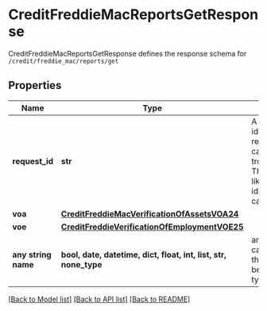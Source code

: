 # CreditFreddieMacReportsGetResponse

CreditFreddieMacReportsGetResponse defines the response schema for `/credit/freddie_mac/reports/get`

## Properties
Name | Type | Description | Notes
------------ | ------------- | ------------- | -------------
**request_id** | **str** | A unique identifier for the request, which can be used for troubleshooting. This identifier, like all Plaid identifiers, is case sensitive. | 
**voa** | [**CreditFreddieMacVerificationOfAssetsVOA24**](CreditFreddieMacVerificationOfAssetsVOA24.md) |  | [optional] 
**voe** | [**CreditFreddieVerificationOfEmploymentVOE25**](CreditFreddieVerificationOfEmploymentVOE25.md) |  | [optional] 
**any string name** | **bool, date, datetime, dict, float, int, list, str, none_type** | any string name can be used but the value must be the correct type | [optional]

[[Back to Model list]](../README.md#documentation-for-models) [[Back to API list]](../README.md#documentation-for-api-endpoints) [[Back to README]](../README.md)


